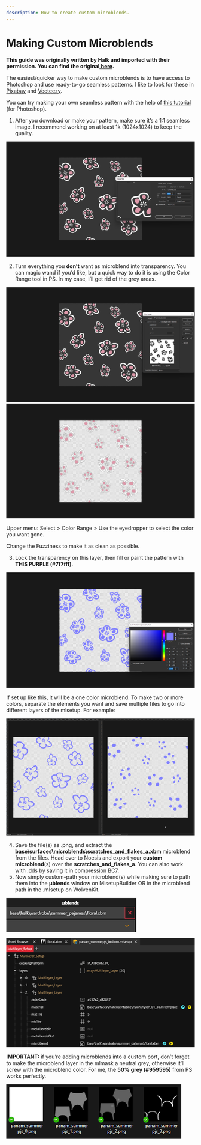 ```yaml
---
description: How to create custom microblends.
---
```


# Making Custom Microblends

**This guide was originally written by Halk and imported with their permission. You can find the original**[ **here**](https://docs.google.com/document/d/1oRjXHE08oDnaKwvgEOKxl0gZGkBADgSn2azCRwUeQLs/edit)**.**

The easiest/quicker way to make custom microblends is to have access to Photoshop and use ready-to-go seamless patterns. I like to look for these in [Pixabay](https://pixabay.com/images/search/seamless%20pattern/) and [Vecteezy](https://www.vecteezy.com/search?qterm=seamless-pattern-free\&content\_type=vector).

You can try making your own seamless pattern with the help of [this tutorial](https://www.youtube.com/watch?v=uB0IG2x2wPc) (for Photoshop).

1. After you download or make your pattern, make sure it’s a 1:1 seamless image. I recommend working on at least 1k (1024x1024) to keep the quality.

![](../../.gitbook/assets/0.png)

2. Turn everything you **don’t** want as microblend into transparency. You can magic wand if you’d like, but a quick way to do it is using the Color Range tool in PS. In my case, I’ll get rid of the grey areas.

![](<../../.gitbook/assets/1 (2).png>) ![](<../../.gitbook/assets/2 (1).png>)

Upper menu: Select > Color Range > Use the eyedropper to select the color you want gone.

Change the Fuzziness to make it as clean as possible.

3. Lock the transparency on this layer, then fill or paint the pattern with **THIS PURPLE (#7f7fff)**.

![](<../../.gitbook/assets/3 (2).png>)

If set up like this, it will be a one color microblend. To make two or more colors, separate the elements you want and save multiple files to go into different layers of the mlsetup. For example:

![](<../../.gitbook/assets/4 (3).png>)

4. Save the file(s) as .png, and extract the **base\surfaces\microblends\scratches\_and\_flakes\_a.xbm** microblend from the files. Head over to Noesis and export your **custom microblend**(s) over the **scratches\_and\_flakes\_a**. You can also work with .dds by saving it in compression BC7.
5. Now simply custom-path your microblend(s) while making sure to path them into the **µblends** window on MlsetupBuilder OR in the microblend path in the .mlsetup on WolvenKit.

![](<../../.gitbook/assets/5 (1).png>)

![](<../../.gitbook/assets/6 (2).png>)

**IMPORTANT:** if you’re adding microblends into a custom port, don’t forget to make the microblend layer in the mlmask a neutral grey, otherwise it’ll screw with the microblend color. For me, the **50% grey (#959595)** from PS works perfectly.

![](<../../.gitbook/assets/7 (1).png>)
